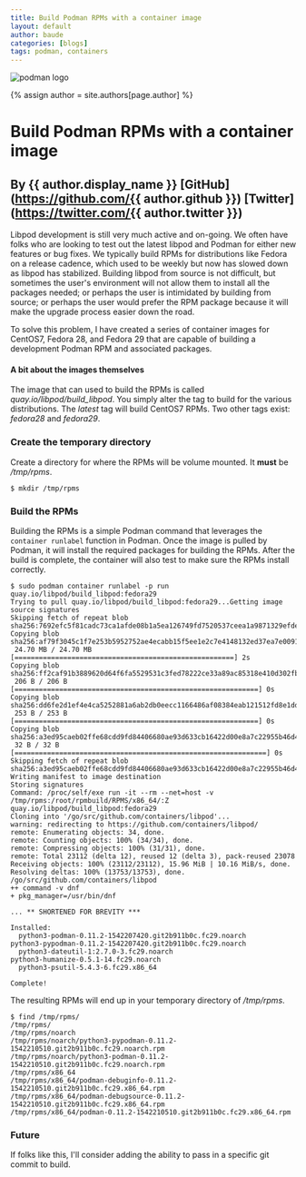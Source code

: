 ```yaml
---
title: Build Podman RPMs with a container image
layout: default
author: baude
categories: [blogs]
tags: podman, containers
---
```


![podman logo](https://podman.io/images/podman.svg)

{% assign author = site.authors[page.author] %}
# Build Podman RPMs with a container image
## By {{ author.display_name }} [GitHub](https://github.com/{{ author.github }}) [Twitter](https://twitter.com/{{ author.twitter }})

Libpod development is still very much active and on-going.  We often have folks who are looking
to test out the latest libpod and Podman for either new features or bug fixes.  We typically
build RPMs for distributions like Fedora on a release cadence, which used to be weekly but now
has slowed down as libpod has stabilized.  Building libpod from source is not difficult, but
sometimes the user's environment will not allow them to install all the packages needed; or
perhaps the user is intimidated by building from source; or perhaps the user would prefer
the RPM package because it will make the upgrade process easier down the road.

To solve this problem, I have created a series of container images for CentOS7, Fedora 28, and Fedora 29 that are capable of building a development Podman RPM and associated packages.

<!--readmore-->
#### A bit about the images themselves
The image that can used to build the RPMs is called *quay.io/libpod/build_libpod*.  You simply
alter the tag to build for the various distributions.  The *latest* tag will build CentOS7
RPMs.  Two other tags exist: *fedora28* and *fedora29*.

### Create the temporary directory
Create a directory for where the RPMs will be volume mounted.  It **must** be */tmp/rpms*.
```
$ mkdir /tmp/rpms
```
### Build the RPMs
Building the RPMs is a simple Podman command that leverages the `container runlabel` function in Podman. Once the image is pulled by Podman, it will install the required packages for building the RPMs.  After the build is complete, the container will also test to make sure the RPMs install correctly.

```
$ sudo podman container runlabel -p run quay.io/libpod/build_libpod:fedora29
Trying to pull quay.io/libpod/build_libpod:fedora29...Getting image source signatures
Skipping fetch of repeat blob sha256:7692efc5f81cadc73ca1afde08b1a5ea126749fd7520537ceea1a9871329efde
Copying blob sha256:af79f3045c1f7e253b5952752ae4ecabb15f5ee1e2c7e4148132ed37ea7e0091
 24.70 MB / 24.70 MB [======================================================] 2s
Copying blob sha256:ff2caf91b3889620d64f6fa5529531c3fed78222ce33a89ac85318e410d302fb
 206 B / 206 B [============================================================] 0s
Copying blob sha256:dd6fe2d1ef4e4ca5252881a6ab2db0eecc1166486af08384eab121512fd8e1dd
 253 B / 253 B [============================================================] 0s
Copying blob sha256:a3ed95caeb02ffe68cdd9fd84406680ae93d633cb16422d00e8a7c22955b46d4
 32 B / 32 B [==============================================================] 0s
Skipping fetch of repeat blob sha256:a3ed95caeb02ffe68cdd9fd84406680ae93d633cb16422d00e8a7c22955b46d4
Writing manifest to image destination
Storing signatures
Command: /proc/self/exe run -it --rm --net=host -v /tmp/rpms:/root/rpmbuild/RPMS/x86_64/:Z quay.io/libpod/build_libpod:fedora29
Cloning into '/go/src/github.com/containers/libpod'...
warning: redirecting to https://github.com/containers/libpod/
remote: Enumerating objects: 34, done.
remote: Counting objects: 100% (34/34), done.
remote: Compressing objects: 100% (31/31), done.
remote: Total 23112 (delta 12), reused 12 (delta 3), pack-reused 23078
Receiving objects: 100% (23112/23112), 15.96 MiB | 10.16 MiB/s, done.
Resolving deltas: 100% (13753/13753), done.
/go/src/github.com/containers/libpod
++ command -v dnf
+ pkg_manager=/usr/bin/dnf

... ** SHORTENED FOR BREVITY ***

Installed:
  python3-podman-0.11.2-1542207420.git2b911b0c.fc29.noarch            python3-pypodman-0.11.2-1542207420.git2b911b0c.fc29.noarch           
  python3-dateutil-1:2.7.0-3.fc29.noarch                              python3-humanize-0.5.1-14.fc29.noarch                                
  python3-psutil-5.4.3-6.fc29.x86_64                                 

Complete!
```

The resulting RPMs will end up in your temporary directory of */tmp/rpms*.
```
$ find /tmp/rpms/
/tmp/rpms/
/tmp/rpms/noarch
/tmp/rpms/noarch/python3-pypodman-0.11.2-1542210510.git2b911b0c.fc29.noarch.rpm
/tmp/rpms/noarch/python3-podman-0.11.2-1542210510.git2b911b0c.fc29.noarch.rpm
/tmp/rpms/x86_64
/tmp/rpms/x86_64/podman-debuginfo-0.11.2-1542210510.git2b911b0c.fc29.x86_64.rpm
/tmp/rpms/x86_64/podman-debugsource-0.11.2-1542210510.git2b911b0c.fc29.x86_64.rpm
/tmp/rpms/x86_64/podman-0.11.2-1542210510.git2b911b0c.fc29.x86_64.rpm
```

### Future
If folks like this, I'll consider adding the ability to pass in a specific git commit to build.
